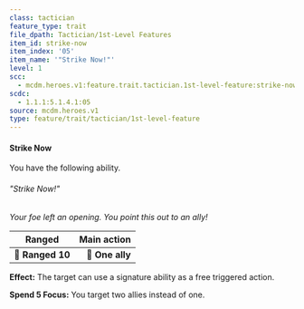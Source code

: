 ```yaml
---
class: tactician
feature_type: trait
file_dpath: Tactician/1st-Level Features
item_id: strike-now
item_index: '05'
item_name: '"Strike Now!"'
level: 1
scc:
  - mcdm.heroes.v1:feature.trait.tactician.1st-level-feature:strike-now
scdc:
  - 1.1.1:5.1.4.1:05
source: mcdm.heroes.v1
type: feature/trait/tactician/1st-level-feature
---
```


#### Strike Now

You have the following ability.

###### "Strike Now!"

*Your foe left an opening. You point this out to an ally!*

| **Ranged**       | **Main action** |
| ---------------- | --------------: |
| **📏 Ranged 10** | **🎯 One ally** |

**Effect:** The target can use a signature ability as a free triggered action.

**Spend 5 Focus:** You target two allies instead of one.
